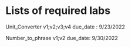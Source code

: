 # Lists of required labs


Unit_Converter v1;v2;v3;v4
due_date : 9/23/2022

Number_to_phrase v1;v2
due_date: 9/30/2022

